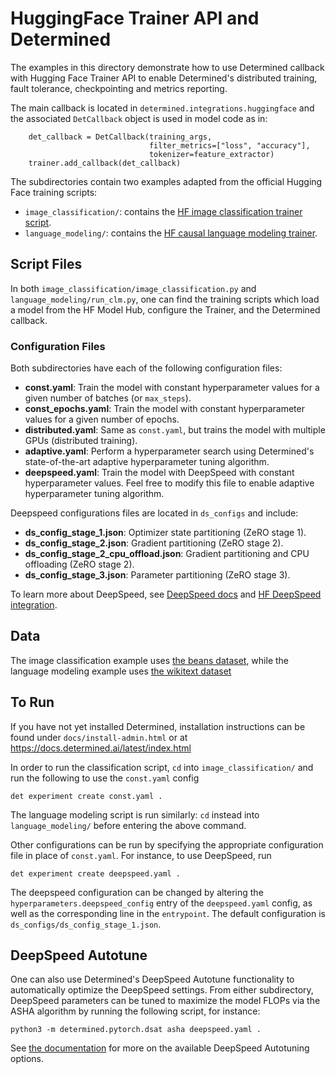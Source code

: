 # HuggingFace Trainer API and Determined

The examples in this directory demonstrate how to use Determined callback with Hugging Face Trainer API to
enable Determined's distributed training, fault tolerance, checkpointing and metrics reporting.

The main callback is located in `determined.integrations.huggingface` and the associated `DetCallback` object is used
in model code as in:

```
    det_callback = DetCallback(training_args,
                               filter_metrics=["loss", "accuracy"],
                               tokenizer=feature_extractor)
    trainer.add_callback(det_callback)
```

The subdirectories contain two examples adapted from the official Hugging Face training scripts:

- `image_classification/`: contains the [HF image classification trainer script](https://github.com/huggingface/transformers/tree/main/examples/pytorch/image-classification).
- `language_modeling/`: contains the [HF causal language modeling trainer](https://github.com/huggingface/transformers/tree/main/examples/pytorch/language-modeling).

## Script Files

In both `image_classification/image_classification.py` and `language_modeling/run_clm.py`, one can
find the training scripts which load a model from the HF Model Hub, configure the Trainer, and the
Determined callback.

### Configuration Files

Both subdirectories have each of the following configuration files:

- **const.yaml**: Train the model with constant hyperparameter values for a given number of batches (or `max_steps`).
- **const_epochs.yaml**: Train the model with constant hyperparameter values for a given number of epochs.
- **distributed.yaml**: Same as `const.yaml`, but trains the model with multiple GPUs (distributed training).
- **adaptive.yaml**: Perform a hyperparameter search using Determined's state-of-the-art adaptive hyperparameter tuning algorithm.
- **deepspeed.yaml**: Train the model with DeepSpeed with constant hyperparameter values. Feel free to modify this
  file to enable adaptive hyperparameter tuning algorithm.

Deepspeed configurations files are located in `ds_configs` and include:

- **ds_config_stage_1.json**: Optimizer state partitioning (ZeRO stage 1).
- **ds_config_stage_2.json**: Gradient partitioning (ZeRO stage 2).
- **ds_config_stage_2_cpu_offload.json**: Gradient partitioning and CPU offloading (ZeRO stage 2).
- **ds_config_stage_3.json**: Parameter partitioning (ZeRO stage 3).

To learn more about DeepSpeed, see [DeepSpeed docs](https://deepspeed.readthedocs.io/en/latest/) and
[HF DeepSpeed integration](https://huggingface.co/docs/transformers/main_classes/deepspeed).

## Data

The image classification example uses [the beans dataset](https://huggingface.co/datasets/beans),
while the language modeling example uses [the wikitext dataset](https://huggingface.co/datasets/wikitext)

## To Run

If you have not yet installed Determined, installation instructions can be found
under `docs/install-admin.html` or at https://docs.determined.ai/latest/index.html

In order to run the classification script, `cd` into `image_classification/` and run the following
to use the `const.yaml` config

```
det experiment create const.yaml .
```

The language modeling script is run similarly: `cd` instead into `language_modeling/` before entering
the above command.

Other configurations can be run by specifying the appropriate configuration file in place
of `const.yaml`. For instance, to use DeepSpeed, run

```
det experiment create deepspeed.yaml .
```

The deepspeed configuration can be changed by altering the `hyperparameters.deepspeed_config` entry
of the `deepspeed.yaml` config, as well as the corresponding line in the `entrypoint`. The default
configuration is `ds_configs/ds_config_stage_1.json`.

## DeepSpeed Autotune

One can also use Determined's DeepSpeed Autotune functionality to automatically optimize the
DeepSpeed settings. From either subdirectory, DeepSpeed parameters can be tuned to maximize the
model FLOPs via the ASHA algorithm by running the following script, for instance:

```
python3 -m determined.pytorch.dsat asha deepspeed.yaml .
```

See [the documentation](https://docs.determined.ai/latest/model-dev-guide/apis-howto/deepspeed/autotuning.html) for more on the available DeepSpeed Autotuning options.
